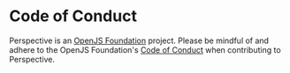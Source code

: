 # Code of Conduct

Perspective is an [OpenJS Foundation](https://openjsf.org/) project. Please be
mindful of and adhere to the OpenJS Foundation's
[Code of Conduct](https://github.com/openjs-foundation/cross-project-council/blob/main/CODE_OF_CONDUCT.md)
when contributing to Perspective.
